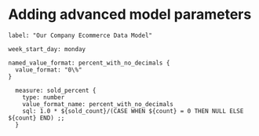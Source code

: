 # Adding advanced model parameters 

```
label: "Our Company Ecommerce Data Model"
```
```
week_start_day: monday
```
```
named_value_format: percent_with_no_decimals { 
  value_format: "0\%"  
}
```
```
  measure: sold_percent { 
    type: number 
    value_format_name: percent_with_no_decimals 
    sql: 1.0 * ${sold_count}/(CASE WHEN ${count} = 0 THEN NULL ELSE ${count} END) ;; 
  }
```